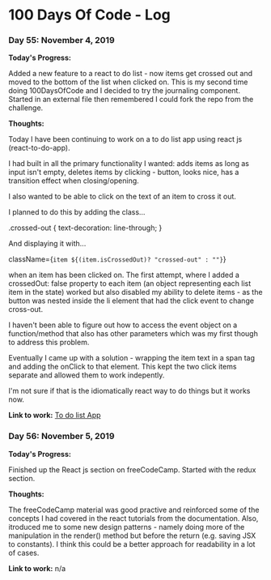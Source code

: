 # 100 Days Of Code - Log

### Day 55: November 4, 2019

**Today's Progress:**

Added a new feature to a react to do list - now items get crossed out and moved to the bottom of the list when clicked on. This is my second time doing 100DaysOfCode and I decided to try the journaling component. Started in an external file then remembered I could fork the repo from the challenge.

**Thoughts:** 

Today I have been continuing to work on a to do list app using react js (react-to-do-app).

I had built in all the primary functionality I wanted: adds items as long as input isn't empty, deletes items by clicking - button, looks nice, has a transition effect when closing/opening.

I also wanted to be able to click on the text of an item to cross it out.

I planned to do this by adding the class... 

.crossed-out {
  text-decoration: line-through;
}

And displaying it with...

className={`item ${(item.isCrossedOut)? "crossed-out" : ""}`}

when an item has been clicked on. The first attempt, where I added a crossedOut: false property to each item (an object representing each list item in the state) worked but also disabled my ability to delete items - as the button was nested inside the li element that had the click event to change cross-out.

I haven't been able to figure out how to access the event object on a function/method that also has other parameters which was my first though to address this problem.

Eventually I came up with a solution - wrapping the item text in a span tag and adding the onClick to that element. This kept the two click items separate and allowed them to work indepently.

I'm not sure if that is the idiomatically react way to do things but it works now.

**Link to work:** [To do list App](https://github.com/JohnathonHutt/react-to-do-list)

### Day 56: November 5, 2019

**Today's Progress:**

Finished up the React js section on freeCodeCamp. Started with the redux section.

**Thoughts:** 

The freeCodeCamp material was good practive and reinforced some of the concepts I had covered in the react tutorials from the documentation. Also, itroduced me to some new design patterns - namely doing more of the manipulation in the render() method but before the return (e.g. saving JSX to constants). I think this could be a better approach for readability in a lot of cases.

**Link to work:** n/a

